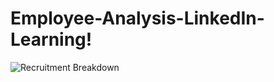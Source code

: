 # Employee-Analysis-LinkedIn-Learning!
![Recruitment Breakdown](https://user-images.githubusercontent.com/61271340/231425671-6eebb09f-8130-44d8-8725-ad30bf1d6449.png)




